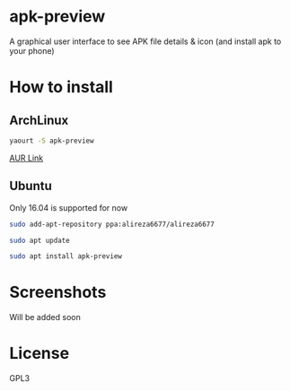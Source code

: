# apk-preview
A graphical user interface to see APK file details & icon (and install apk to your phone)

# How to install

## ArchLinux

```bash
yaourt -S apk-preview
```
[AUR Link](https://aur.archlinux.org/packages/apk-preview/)

## Ubuntu

Only 16.04 is supported for now

```bash
sudo add-apt-repository ppa:alireza6677/alireza6677

sudo apt update

sudo apt install apk-preview
```

# Screenshots

Will be added soon

# License
GPL3
